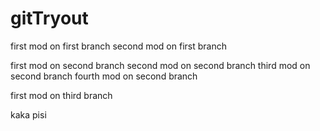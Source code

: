 # gitTryout

first mod on first branch
second mod on first branch


first mod on second branch
second mod on second branch
third mod on second branch
fourth mod on second branch

first mod on third branch

kaka pisi